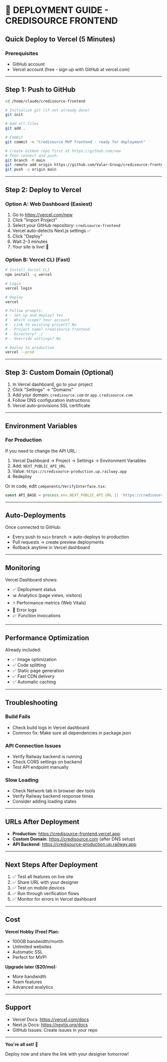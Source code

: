 # 🚀 DEPLOYMENT GUIDE - CREDISOURCE FRONTEND

## Quick Deploy to Vercel (5 Minutes)

### Prerequisites
- GitHub account
- Vercel account (free - sign up with GitHub at vercel.com)

---

## Step 1: Push to GitHub

```bash
cd /home/claude/credisource-frontend

# Initialize git (if not already done)
git init

# Add all files
git add .

# Commit
git commit -m "Credisource MVP frontend - ready for deployment"

# Create GitHub repo first at https://github.com/new
# Then connect and push:
git branch -M main
git remote add origin https://github.com/Valar-Group/credisource-frontend.git
git push -u origin main
```

---

## Step 2: Deploy to Vercel

### Option A: Web Dashboard (Easiest)

1. Go to https://vercel.com/new
2. Click "Import Project"
3. Select your GitHub repository: `credisource-frontend`
4. Vercel auto-detects Next.js settings ✅
5. Click "Deploy"
6. Wait 2-3 minutes
7. Your site is live! 🎉

### Option B: Vercel CLI (Fast)

```bash
# Install Vercel CLI
npm install -g vercel

# Login
vercel login

# Deploy
vercel

# Follow prompts:
# - Set up and deploy? Yes
# - Which scope? Your account
# - Link to existing project? No
# - Project name? credisource-frontend
# - Directory? ./
# - Override settings? No

# Deploy to production
vercel --prod
```

---

## Step 3: Custom Domain (Optional)

1. In Vercel dashboard, go to your project
2. Click "Settings" → "Domains"
3. Add your domain: `credisource.com` or `app.credisource.com`
4. Follow DNS configuration instructions
5. Vercel auto-provisions SSL certificate

---

## Environment Variables

### For Production

If you need to change the API URL:

1. Vercel Dashboard → Project → Settings → Environment Variables
2. Add: `NEXT_PUBLIC_API_URL`
3. Value: `https://credisource-production.up.railway.app`
4. Redeploy

Or in code, edit `components/VerifyInterface.tsx`:
```typescript
const API_BASE = process.env.NEXT_PUBLIC_API_URL || 'https://credisource-production.up.railway.app';
```

---

## Auto-Deployments

Once connected to GitHub:
- Every push to `main` branch → auto-deploys to production
- Pull requests → create preview deployments
- Rollback anytime in Vercel dashboard

---

## Monitoring

Vercel Dashboard shows:
- ✅ Deployment status
- 📊 Analytics (page views, visitors)
- ⚡ Performance metrics (Web Vitals)
- 🐛 Error logs
- 📈 Function invocations

---

## Performance Optimization

Already included:
- ✅ Image optimization
- ✅ Code splitting
- ✅ Static page generation
- ✅ Fast CDN delivery
- ✅ Automatic caching

---

## Troubleshooting

### Build Fails
- Check build logs in Vercel dashboard
- Common fix: Make sure all dependencies in package.json

### API Connection Issues
- Verify Railway backend is running
- Check CORS settings on backend
- Test API endpoint manually

### Slow Loading
- Check Network tab in browser dev tools
- Verify Railway backend response times
- Consider adding loading states

---

## URLs After Deployment

- **Production**: https://credisource-frontend.vercel.app
- **Custom Domain**: https://credisource.com (after DNS setup)
- **API Backend**: https://credisource-production.up.railway.app

---

## Next Steps After Deployment

1. ✅ Test all features on live site
2. ✅ Share URL with your designer
3. ✅ Test on mobile devices
4. ✅ Run through verification flows
5. ✅ Monitor for errors in Vercel dashboard

---

## Cost

**Vercel Hobby (Free) Plan:**
- 100GB bandwidth/month
- Unlimited websites
- Automatic SSL
- Perfect for MVP!

**Upgrade later ($20/mo):**
- More bandwidth
- Team features
- Advanced analytics

---

## Support

- Vercel Docs: https://vercel.com/docs
- Next.js Docs: https://nextjs.org/docs
- GitHub Issues: Create issues in your repo

---

**You're all set! 🎉**

Deploy now and share the link with your designer tomorrow!
